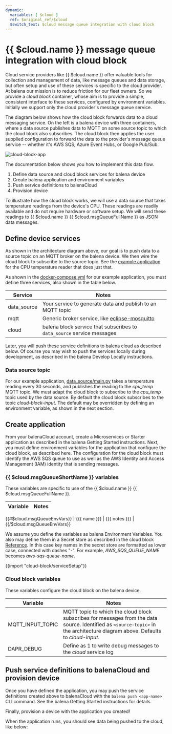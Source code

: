 ```yaml
---
dynamic:
  variables: [ $cloud ]
  ref: $original_ref/$cloud
  $switch_text: $cloud message queue integration with cloud block
---
```


# {{ $cloud.name }} message queue integration with cloud block

Cloud service providers like {{ $cloud.name }} offer valuable tools for collection and management of data, like message queues and data storage, but often setup and use of these services is specific to the cloud provider. At balena our mission is to reduce friction for our fleet owners. So we provide a *cloud block* container, whose aim is to provide a simple, consistent interface to these services, configured by environment variables. Initially we support only the cloud provider's message queue service.

The diagram below shows how the cloud block forwards data to a cloud messaging service. On the left is a balena device with three containers, where a data source publishes data to MQTT on some source topic to which the cloud block also subscribes. The cloud block then applies the user supplied configuration to forward the data to the provider's message queue service -- whether it's AWS SQS, Azure Event Hubs, or Google Pub/Sub.

![cloud-block-app](/img/integrations/cloud-block/cloud-block-app.png)

The documentation below shows you how to implement this data flow.

 1. Define data source and cloud block services for balena device
 1. Create balena application and environment variables
 1. Push service definitions to balenaCloud
 1. Provision device

To illustrate how the cloud block works, we will use a data source that takes temperature readings from the device's CPU. These readings are readily available and do not require hardware or software setup. We will send these readings to {{ $cloud.name }} {{ $cloud.msgQueueFullName }} as JSON data messages.

## Define device services

As shown in the architecture diagram above, our goal is to push data to a source topic on an MQTT broker on the balena device. We then wire the cloud block to subscribe to the source topic. See the [example application](https://github.com/kb2ma/cloudBlock-test/tree/main/cputemp) for the CPU temperature reader that does just that.

As shown in the [docker-compose.yml](https://github.com/kb2ma/cloudBlock-test/blob/main/cputemp/docker-compose.yml) for our example application, you must define three services, also shown in the table below.

| Service    | Notes                                                                                                                                                       |
|------------|-------------------------------------------------------------------------------------------------------------------------------------------------------------|
| data_source|Your service to generate data and publish to an MQTT topic                                                                                                   |
| mqtt       |Generic broker service, like [eclipse-mosquitto](https://hub.docker.com/_/eclipse-mosquitto)                                                                   |
| cloud      |                                                                                         balena block service that subscribes to `data_source` service messages|

Later, you will push these service definitions to balena cloud as described below. Of course you may wish to push the services locally during development, as described in the balena Develop Locally instructions.

### Data source topic
For our example application, [data_source/main.py](https://github.com/kb2ma/cloudBlock-test/blob/main/cputemp/data_source/main.py) takes a temperature reading every 30 seconds, and publishes the reading to the *cpu_temp* MQTT topic. We must adapt the cloud block to subscribe to the *cpu_temp* topic used by the data source. By default the cloud block subscribes to the topic *cloud-block-input*. The default may be overridden by defining an environment variable, as shown in the next section.

## Create application
From your balenaCloud account, create a Microservices or Starter application as described in the balena Getting Started instructions. Next, you must define environment variables for the application that configure the cloud block, as described here. The configuration for the cloud block must identify the AWS SQS queue to use as well as the AWS Identity and Access Management (IAM) identity that is sending messages.

### {{ $cloud.msgQueueShortName }} variables
These variables are specific to use of the {{ $cloud.name }} {{ $cloud.msgQueueFullName }}.

| Variable   | Notes                                              |
|------------|----------------------------------------------------|
{{#$cloud.msgQueueEnvVars}}
   | {{{ name }}}              | {{{ notes }}}                              |
{{/$cloud.msgQueueEnvVars}}

We assume you define the variables as balena Environment Variables. You also may define them in a Secret store as described in the cloud block [Reference](/learn/develop/integrations/cloud-block-overview/aws). In this case key names in the secret store are formatted as lower case, connected with dashes "-". For example, *AWS_SQS_QUEUE_NAME* becomes *aws-sqs-queue-name*.

{{import "cloud-block/serviceSetup"}}

### Cloud block variables
These variables configure the cloud block on the balena device.

| Variable              | Notes                                                                                                                                             |
|-----------------------|---------------------------------------------------------------------------------------------------------------------------------------------------|
|MQTT_INPUT_TOPIC|MQTT topic to which the cloud block subscribes for messages from the data source. Identified as `<source-topic>` in the architecture diagram above. Defaults to *cloud-input*. |
|DAPR_DEBUG      |Define as 1 to write debug messages to the *cloud* service log                                                                                                   |

## Push service definitions to balenaCloud and provision device
Once you have defined the application, you may push the service definitions created above to balenaCloud with the `balena push <app-name>` CLI command. See the balena Getting Started instructions for details.

Finally, provision a device with the application you created!

When the application runs, you should see data being pushed to the cloud, like below:
